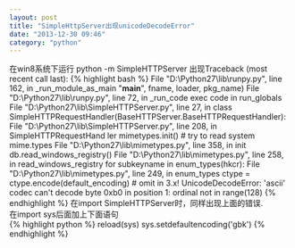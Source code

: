 ```yaml
---
layout: post
title: "SimpleHttpServer出现unicodeDecodeError"
date: "2013-12-30 09:46"
category: "python"
---
```


在win8系统下运行 python -m SimpleHTTPServer 出现Traceback (most recent call last):
{% highlight bash %}
  File "D:\Python27\lib\runpy.py", line 162, in _run_module_as_main
    "__main__", fname, loader, pkg_name)
  File "D:\Python27\lib\runpy.py", line 72, in _run_code
    exec code in run_globals
  File "D:\Python27\lib\SimpleHTTPServer.py", line 27, in <module>
    class SimpleHTTPRequestHandler(BaseHTTPServer.BaseHTTPRequestHandler):
  File "D:\Python27\lib\SimpleHTTPServer.py", line 208, in SimpleHTTPRequestHand
ler
    mimetypes.init() # try to read system mime.types
  File "D:\Python27\lib\mimetypes.py", line 358, in init
    db.read_windows_registry()
  File "D:\Python27\lib\mimetypes.py", line 258, in read_windows_registry
    for subkeyname in enum_types(hkcr):
  File "D:\Python27\lib\mimetypes.py", line 249, in enum_types
    ctype = ctype.encode(default_encoding) # omit in 3.x!
UnicodeDecodeError: 'ascii' codec can't decode byte 0xb0 in position 1: ordinal
not in range(128)
{% endhighlight %}
在import SimpleHTTPServer时，同样出现上面的错误.  
在import sys后面加上下面语句  
{% highlight python %}
reload(sys)
sys.setdefaultencoding('gbk')
{% endhighlight %}
